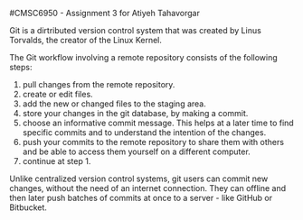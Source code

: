 #CMSC6950 - Assignment 3 for Atiyeh Tahavorgar

Git is a dirtributed version control system that was created by
Linus Torvalds, the creator of the Linux Kernel.

The Git workflow involving a remote repository consists of the following steps:
1. pull changes from the remote repository.
2. create or edit files.
3. add the new or changed files to the staging area.
4. store your changes in the git database, by making a commit.
5. choose an informative commit message. This helps at a later time to find
specific commits and to understand the intention of the changes.
6. push your commits to the remote repository to share them with others
and be able to access them yourself on a different computer.
7. continue at step 1.

Unlike centralized version control systems, git users can commit new changes,
without the need of an internet connection. They can offline and then later
push batches of commits at once to a server - like GitHub or Bitbucket.
